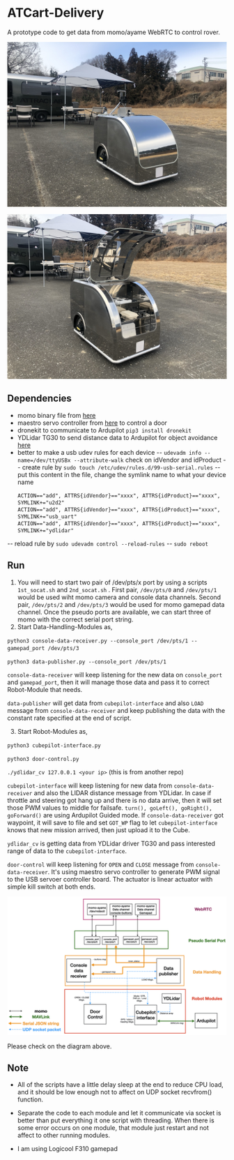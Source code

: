 # ATCart-Delivery

A prototype code to get data from momo/ayame WebRTC to control rover.

![](images/cart1.jpeg)

![](images/cart2.jpeg)

## Dependencies
- momo binary file from [here](https://github.com/shiguredo/momo/releases)
- maestro servo controller from [here](https://github.com/FRC4564/Maestro) to control a door
- dronekit to communicate to Ardupilot `pip3 install dronekit`
- YDLidar TG30 to send distance data to Ardupilot for object avoidance [here](https://github.com/rasheeddo/testYDLidar)
- better to make a usb udev rules for each device
-- `udevadm info --name=/dev/ttyUSBx --attribute-walk` check on idVendor and idProduct
-- create rule by `sudo touch /etc/udev/rules.d/99-usb-serial.rules`
-- put this content in the file, change the symlink name to what your device name 
	```
	ACTION=="add", ATTRS{idVendor}=="xxxx", ATTRS{idProduct}=="xxxx", SYMLINK+="u2d2"
	ACTION=="add", ATTRS{idVendor}=="xxxx", ATTRS{idProduct}=="xxxx",  SYMLINK+="usb_uart"
	ACTION=="add", ATTRS{idVendor}=="xxxx", ATTRS{idProduct}=="xxxx",  SYMLINK+="ydlidar"
	```
-- reload rule by `sudo udevadm control --reload-rules`
-- `sudo reboot`

## Run
1. You will need to start two pair of /dev/pts/x port by using a scripts `1st_socat.sh` and `2nd_socat.sh` . First pair, `/dev/pts/0` and `/dev/pts/1` would be used wiht momo camera and console data channels. Second pair, `/dev/pts/2` and `/dev/pts/3` would be used for momo gamepad data channel. Once the pseudo ports are available, we can start three of momo with the correct serial port string.
2. Start Data-Handling-Modules as,

`python3 console-data-receiver.py --console_port /dev/pts/1 --gamepad_port /dev/pts/3`

`python3 data-publisher.py --console_port /dev/pts/1`

`console-data-receiver` will keep listening for the new data on `console_port` and `gamepad_port`, then it will manage those data and pass it to correct Robot-Module that needs.

`data-publisher` will get data from `cubepilot-interface` and also `LOAD` message from `console-data-receiver` and keep publishing the data with the constant rate specified at the end of script.

3. Start Robot-Modules as,

`python3 cubepilot-interface.py`

`python3 door-control.py`

`./ydlidar_cv 127.0.0.1 <your ip>` (this is from another repo)

`cubepilot-interface` will keep listening for new data from `console-data-receiver` and also the LIDAR distance message from YDLidar. In case if throttle and steering got hang up and there is no data arrive, then it will set those PWM values to middle for failsafe. `turn(), goLeft(), goRight(), goForward()` are using Ardupilot Guided mode. If `console-data-receiver` got waypoint, it will save to file and set `GOT_WP` flag to let `cubepilot-interface` knows that new mission arrived, then just upload it to the Cube.

`ydlidar_cv` is getting data from YDLidar driver TG30 and pass interested range of data to the `cubepilot-interface`.

`door-control` will keep listening for `OPEN` and `CLOSE` message from `console-data-receiver`. It's using maestro servo controller to generate PWM signal to the USB servoer controller board. The actuator is linear actuator with simple kill switch at both ends.

![](images/diagram.jpeg)

Please check on the diagram above.

## Note
- All of the scripts have a little delay sleep at the end to reduce CPU load, and it should be low enough not to affect on UDP socket recvfrom() function.

- Separate the code to each module and let it communicate via socket is better than put everything it one script with threading. When there is some error occurs on one module, that module just restart and not affect to other running modules.

- I am using Logicool F310 gamepad

